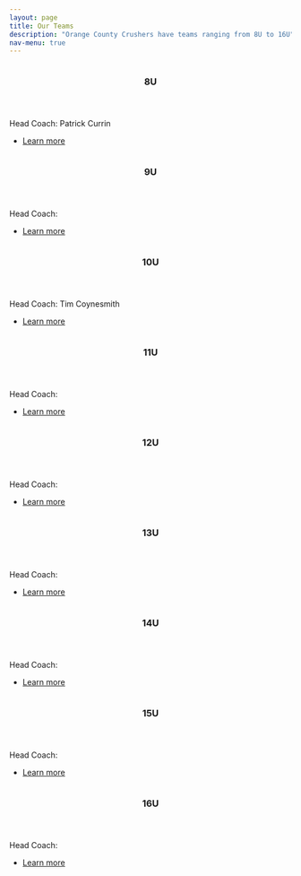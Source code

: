 ```yaml
---
layout: page
title: Our Teams
description: "Orange County Crushers have teams ranging from 8U to 16U"
nav-menu: true
---
```


<!-- Main -->
<div id="main">

<!-- Two -->
<section id="two" class="spotlights">
	<section>
		<a href="8u.html" class="image">
			<img src="assets/images/8u.jpg" alt="" data-position="center center" />
		</a>
		<div class="content">
			<div class="inner">
				<header class="major">
					<h3>8U</h3>
				</header>
				<p>Head Coach: Patrick Currin</p>
				<ul class="actions">
					<li><a href="8u.html" class="button">Learn more</a></li>
				</ul>
			</div>
		</div>
	</section>
	<section>
		<a href="9u.html" class="image">
			<img src="assets/images/9u.jpg" alt="" data-position="top center" />
		</a>
		<div class="content">
			<div class="inner">
				<header class="major">
					<h3>9U</h3>
				</header>
				<p>Head Coach: </p>
				<ul class="actions">
					<li><a href="9u.html" class="button">Learn more</a></li>
				</ul>
			</div>
		</div>
	</section>
	<section>
		<a href="10u.html" class="image">
			<img src="assets/images/10u.jpg" alt="" data-position="25% 25%" />
		</a>
		<div class="content">
			<div class="inner">
				<header class="major">
					<h3>10U</h3>
				</header>
				<p>Head Coach: Tim Coynesmith</p>
				<ul class="actions">
					<li><a href="10u.html" class="button">Learn more</a></li>
				</ul>
			</div>
		</div>
	</section>
	<section>
		<a href="11u.html" class="image">
			<img src="assets/images/11u.jpg" alt="" data-position="25% 25%" />
		</a>
		<div class="content">
			<div class="inner">
				<header class="major">
					<h3>11U</h3>
				</header>
				<p>Head Coach:</p>
				<ul class="actions">
					<li><a href="11u.html" class="button">Learn more</a></li>
				</ul>
			</div>
		</div>
	</section>
	<section>
		<a href="12u.html" class="image">
			<img src="assets/images/12u.jpg" alt="" data-position="25% 25%" />
		</a>
		<div class="content">
			<div class="inner">
				<header class="major">
					<h3>12U</h3>
				</header>
				<p>Head Coach: </p>
				<ul class="actions">
					<li><a href="12u.html" class="button">Learn more</a></li>
				</ul>
			</div>
		</div>
	</section>
	<section>
		<a href="13u.html" class="image">
			<img src="assets/images/13u.jpg" alt="" data-position="25% 25%" />
		</a>
		<div class="content">
			<div class="inner">
				<header class="major">
					<h3>13U</h3>
				</header>
				<p>Head Coach: </p>
				<ul class="actions">
					<li><a href="13u.html" class="button">Learn more</a></li>
				</ul>
			</div>
		</div>
	</section>
	<section>
		<a href="14u.html" class="image">
			<img src="assets/images/14u1.jpg" alt="" data-position="25% 25%" />
		</a>
		<div class="content">
			<div class="inner">
				<header class="major">
					<h3>14U</h3>
				</header>
				<p>Head Coach: </p>
				<ul class="actions">
					<li><a href="14u.html" class="button">Learn more</a></li>
				</ul>
			</div>
		</div>
	</section>
	<section>
		<a href="15u.html" class="image">
			<img src="assets/images/15u.jpg" alt="" data-position="25% 25%" />
		</a>
		<div class="content">
			<div class="inner">
				<header class="major">
					<h3>15U</h3>
				</header>
				<p>Head Coach: </p>
				<ul class="actions">
					<li><a href="15u.html" class="button">Learn more</a></li>
				</ul>
			</div>
		</div>
	</section>
	<section>
		<a href="16u.html" class="image">
			<img src="assets/images/16u.jpg" alt="" data-position="25% 25%" />
		</a>
		<div class="content">
			<div class="inner">
				<header class="major">
					<h3>16U</h3>
				</header>
				<p>Head Coach: </p>
				<ul class="actions">
					<li><a href="16u.html" class="button">Learn more</a></li>
				</ul>
			</div>
		</div>
	</section>
</section>
</div>
